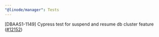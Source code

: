 ```yaml
---
"@linode/manager": Tests
---
```


[DBAAS1-1149] Cypress test for suspend and resume db cluster feature ([#12152](https://github.com/linode/manager/pull/12152))
